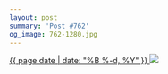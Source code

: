 ```yaml
---
layout: post
summary: 'Post #762'
og_image: 762-1280.jpg
---
```


<p>
 <time>
  <a href="/762">
   {{ page.date | date: "%B %-d, %Y" }}
  </a>
 </time>
 <a href="/762">
  <img data-taken="6/12/2018" sizes="(min-width: 700px) 50vw, calc(100vw - 2rem)" src="{{ site.assets_url }}/762-640.jpg" srcset="{{ site.assets_url }}/762-320.jpg 320w, {{ site.assets_url }}/762-640.jpg 640w, {{ site.assets_url }}/762-960.jpg 960w, {{ site.assets_url }}/762-1280.jpg 1280w"/>
 </a>
</p>
